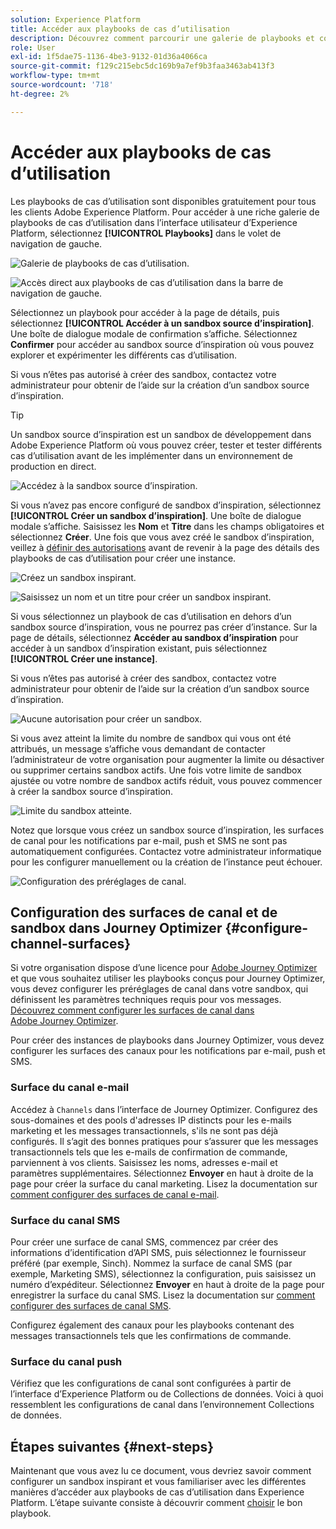 ```yaml
---
solution: Experience Platform
title: Accéder aux playbooks de cas d’utilisation
description: Découvrez comment parcourir une galerie de playbooks et commencer à utiliser un sandbox inspirant.
role: User
exl-id: 1f5dae75-1136-4be3-9132-01d36a4066ca
source-git-commit: f129c215ebc5dc169b9a7ef9b3faa3463ab413f3
workflow-type: tm+mt
source-wordcount: '718'
ht-degree: 2%

---
```


# Accéder aux playbooks de cas d’utilisation

Les playbooks de cas d’utilisation sont disponibles gratuitement pour tous les clients Adobe Experience Platform. Pour accéder à une riche galerie de playbooks de cas d’utilisation dans l’interface utilisateur d’Experience Platform, sélectionnez **[!UICONTROL Playbooks]** dans le volet de navigation de gauche.

![Galerie de playbooks de cas d’utilisation.](/help/use-case-playbooks/assets/playbooks/discover/playbooks-gallery.png)

![Accès direct aux playbooks de cas d’utilisation dans la barre de navigation de gauche.](/help/use-case-playbooks/assets/playbooks/discover/left-nav-playbooks.png)

Sélectionnez un playbook pour accéder à la page de détails, puis sélectionnez **[!UICONTROL Accéder à un sandbox source d’inspiration]**. Une boîte de dialogue modale de confirmation s’affiche. Sélectionnez **Confirmer** pour accéder au sandbox source d’inspiration où vous pouvez explorer et expérimenter les différents cas d’utilisation.

Si vous n’êtes pas autorisé à créer des sandbox, contactez votre administrateur pour obtenir de l’aide sur la création d’un sandbox source d’inspiration.

>[!TIP]
>
>Un sandbox source d’inspiration est un sandbox de développement dans Adobe Experience Platform où vous pouvez créer, tester et tester différents cas d’utilisation avant de les implémenter dans un environnement de production en direct.

![Accédez à la sandbox source d’inspiration.](/help/use-case-playbooks/assets/playbooks/discover/inspirational-sandbox.png)

Si vous n’avez pas encore configuré de sandbox d’inspiration, sélectionnez **[!UICONTROL Créer un sandbox d’inspiration]**. Une boîte de dialogue modale s’affiche. Saisissez les **Nom** et **Titre** dans les champs obligatoires et sélectionnez **Créer**. Une fois que vous avez créé le sandbox d’inspiration, veillez à [définir des autorisations](/help/access-control/home.md) avant de revenir à la page des détails des playbooks de cas d’utilisation pour créer une instance.

![Créez un sandbox inspirant.](/help/use-case-playbooks/assets/playbooks/discover/create-inspirational-sandbox.png)

![Saisissez un nom et un titre pour créer un sandbox inspirant.](/help/use-case-playbooks/assets/playbooks/discover/create-inspirational-sandbox-modal.png)

Si vous sélectionnez un playbook de cas d’utilisation en dehors d’un sandbox source d’inspiration, vous ne pourrez pas créer d’instance. Sur la page de détails, sélectionnez **Accéder au sandbox d’inspiration** pour accéder à un sandbox d’inspiration existant, puis sélectionnez **[!UICONTROL Créer une instance]**.

Si vous n’êtes pas autorisé à créer des sandbox, contactez votre administrateur pour obtenir de l’aide sur la création d’un sandbox source d’inspiration.

![Aucune autorisation pour créer un sandbox.](/help/use-case-playbooks/assets/playbooks/discover/no-permissions-to-create-sandbox.png)

Si vous avez atteint la limite du nombre de sandbox qui vous ont été attribués, un message s’affiche vous demandant de contacter l’administrateur de votre organisation pour augmenter la limite ou désactiver ou supprimer certains sandbox actifs. Une fois votre limite de sandbox ajustée ou votre nombre de sandbox actifs réduit, vous pouvez commencer à créer la sandbox source d’inspiration.

![Limite du sandbox atteinte.](/help/use-case-playbooks/assets/playbooks/discover/sandbox-limit-reached.png)

Notez que lorsque vous créez un sandbox source d’inspiration, les surfaces de canal pour les notifications par e-mail, push et SMS ne sont pas automatiquement configurées. Contactez votre administrateur informatique pour les configurer manuellement ou la création de l’instance peut échouer.

![Configuration des préréglages de canal.](/help/use-case-playbooks/assets/playbooks/discover/configure-channel-presets.png)

## Configuration des surfaces de canal et de sandbox dans Journey Optimizer {#configure-channel-surfaces}

Si votre organisation dispose d’une licence pour [Adobe Journey Optimizer](https://experienceleague.adobe.com/docs/journey-optimizer/using/ajo-home.html?lang=fr) et que vous souhaitez utiliser les playbooks conçus pour Journey Optimizer, vous devez configurer les préréglages de canal dans votre sandbox, qui définissent les paramètres techniques requis pour vos messages. [Découvrez comment configurer les surfaces de canal dans Adobe Journey Optimizer](https://experienceleague.adobe.com/docs/journey-optimizer/using/configuration/channel-surfaces.html?lang=fr).

Pour créer des instances de playbooks dans Journey Optimizer, vous devez configurer les surfaces des canaux pour les notifications par e-mail, push et SMS.

### Surface du canal e-mail

Accédez à `Channels` dans l’interface de Journey Optimizer. Configurez des sous-domaines et des pools d&#39;adresses IP distincts pour les e-mails marketing et les messages transactionnels, s&#39;ils ne sont pas déjà configurés. Il s’agit des bonnes pratiques pour s’assurer que les messages transactionnels tels que les e-mails de confirmation de commande, parviennent à vos clients. Saisissez les noms, adresses e-mail et paramètres supplémentaires. Sélectionnez **Envoyer** en haut à droite de la page pour créer la surface du canal marketing. Lisez la documentation sur [comment configurer des surfaces de canal e-mail](https://experienceleague.adobe.com/docs/journey-optimizer/using/email/configure-email/email-settings.html).

### Surface du canal SMS

Pour créer une surface de canal SMS, commencez par créer des informations d’identification d’API SMS, puis sélectionnez le fournisseur préféré (par exemple, Sinch). Nommez la surface de canal SMS (par exemple, Marketing SMS), sélectionnez la configuration, puis saisissez un numéro d’expéditeur. Sélectionnez **Envoyer** en haut à droite de la page pour enregistrer la surface du canal SMS. Lisez la documentation sur [comment configurer des surfaces de canal SMS](https://experienceleague.adobe.com/docs/journey-optimizer/using/sms/sms-configuration.html?lang=fr#message-preset-sms).

Configurez également des canaux pour les playbooks contenant des messages transactionnels tels que les confirmations de commande.

### Surface du canal push

Vérifiez que les configurations de canal sont configurées à partir de l’interface d’Experience Platform ou de Collections de données. Voici à quoi ressemblent les configurations de canal dans l’environnement Collections de données.

## Étapes suivantes {#next-steps}

Maintenant que vous avez lu ce document, vous devriez savoir comment configurer un sandbox inspirant et vous familiariser avec les différentes manières d’accéder aux playbooks de cas d’utilisation dans Experience Platform. L’étape suivante consiste à découvrir comment [choisir](/help/use-case-playbooks/playbooks/choose.md) le bon playbook.
